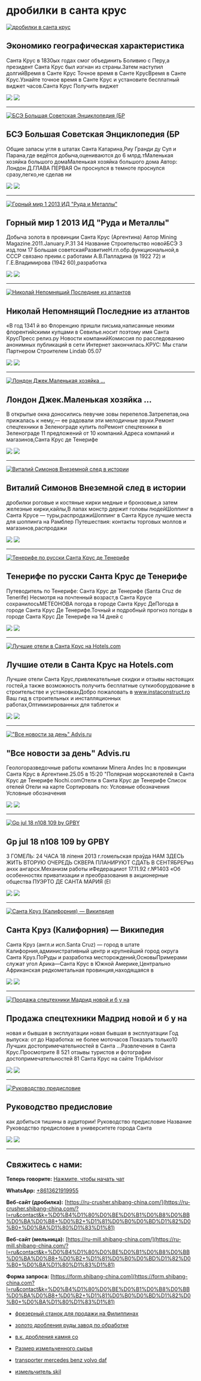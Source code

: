 # дробилки в санта крус

<a href="https://swt.shibang-china.com/?l=ru&img&k=%D0%B4%D1%80%D0%BE%D0%B1%D0%B8%D0%BB%D0%BA%D0%B8+%D0%B2+%D1%81%D0%B0%D0%BD%D1%82%D0%B0+%D0%BA%D1%80%D1%83%D1%81" target="_blank">![дробилки в санта крус](http://static.shibang-china.com/all-800x300/1225.jpg)</a>

## Экономико географическая характеристика
Санта Крус в 1830ых годах смог объединить Боливию с Перу,а президент Санта Крус был изгнан из страны.Затем наступил долгийВремя в Санте Крус Точное время в Санте КрусВремя в Санте Крус.Узнайте точное время в Санте Крус и установите бесплатный виджет часов.Санта Крус Получить виджет


<a href="https://whatsapp.shibangsoft.com/WhatsApp.php" target="_blank" title="WhatsApp">![](http://static.shibang-china.com/icon/whatsapp.png)</a> <a href="https://swt.shibang-china.com/?l=ru&icon&k=%D0%B4%D1%80%D0%BE%D0%B1%D0%B8%D0%BB%D0%BA%D0%B8+%D0%B2+%D1%81%D0%B0%D0%BD%D1%82%D0%B0+%D0%BA%D1%80%D1%83%D1%81" target="_blank">![](http://static.shibang-china.com/icon/chat-ru.png)</a>

---

<a href="https://swt.shibang-china.com/?l=ru&img&k=%D0%B4%D1%80%D0%BE%D0%B1%D0%B8%D0%BB%D0%BA%D0%B8+%D0%B2+%D1%81%D0%B0%D0%BD%D1%82%D0%B0+%D0%BA%D1%80%D1%83%D1%81" target="_blank">![БСЭ Большая Советская Энциклопедия (БР](http://static.shibang-china.com/all-800x300/203.jpg)</a>

## БСЭ Большая Советская Энциклопедия (БР
Общие запасы угля в штатах Санта Катарина,Риу Гранди ду Сул и Парана,где ведётся добыча,оцениваются до 6 млрд.тМаленькая хозяйка большого домаМаленькая хозяйка большого дома Автор: Лондон Д.ГЛАВА ПЕРВАЯ Он проснулся в темноте проснулся сразу,легко,не сделав ни


<a href="https://whatsapp.shibangsoft.com/WhatsApp.php" target="_blank" title="WhatsApp">![](http://static.shibang-china.com/icon/whatsapp.png)</a> <a href="https://swt.shibang-china.com/?l=ru&icon&k=%D0%B4%D1%80%D0%BE%D0%B1%D0%B8%D0%BB%D0%BA%D0%B8+%D0%B2+%D1%81%D0%B0%D0%BD%D1%82%D0%B0+%D0%BA%D1%80%D1%83%D1%81" target="_blank">![](http://static.shibang-china.com/icon/chat-ru.png)</a>

---

<a href="https://swt.shibang-china.com/?l=ru&img&k=%D0%B4%D1%80%D0%BE%D0%B1%D0%B8%D0%BB%D0%BA%D0%B8+%D0%B2+%D1%81%D0%B0%D0%BD%D1%82%D0%B0+%D0%BA%D1%80%D1%83%D1%81" target="_blank">![Горный мир 1 2013 ИД "Руда и Металлы"](http://static.shibang-china.com/all-800x300/1021.jpg)</a>

## Горный мир 1 2013 ИД "Руда и Металлы"
Добыча золота в провинции Санта Крус (Аргентина) Автор Mining Magazine.2011.January.Р.31 34 Название Строительство новойБСЭ 3 изд.том 17 Большая советскаяРазвитиеH.гл.обр.функциональной,в СССР связано преим.с работами А.В.Палладина (в 1922 72) и Г.E.Владимирова (1942 60),разработка


<a href="https://whatsapp.shibangsoft.com/WhatsApp.php" target="_blank" title="WhatsApp">![](http://static.shibang-china.com/icon/whatsapp.png)</a> <a href="https://swt.shibang-china.com/?l=ru&icon&k=%D0%B4%D1%80%D0%BE%D0%B1%D0%B8%D0%BB%D0%BA%D0%B8+%D0%B2+%D1%81%D0%B0%D0%BD%D1%82%D0%B0+%D0%BA%D1%80%D1%83%D1%81" target="_blank">![](http://static.shibang-china.com/icon/chat-ru.png)</a>

---

<a href="https://swt.shibang-china.com/?l=ru&img&k=%D0%B4%D1%80%D0%BE%D0%B1%D0%B8%D0%BB%D0%BA%D0%B8+%D0%B2+%D1%81%D0%B0%D0%BD%D1%82%D0%B0+%D0%BA%D1%80%D1%83%D1%81" target="_blank">![Николай Непомнящий Последние из атлантов](http://static.shibang-china.com/all-800x300/716.jpg)</a>

## Николай Непомнящий Последние из атлантов
«В год 1341 й во Флоренцию пришли письма,напи­санные некими флорентийскими купцами в Севилье.носит поэтому имя Санта КрусПресс релиз.ру Новости компанийКомиссия по расследованию анонимных публикаций в сети Интернет закончилась.КРУС: Мы стали Партнером Строителем Lindab 05.07


<a href="https://whatsapp.shibangsoft.com/WhatsApp.php" target="_blank" title="WhatsApp">![](http://static.shibang-china.com/icon/whatsapp.png)</a> <a href="https://swt.shibang-china.com/?l=ru&icon&k=%D0%B4%D1%80%D0%BE%D0%B1%D0%B8%D0%BB%D0%BA%D0%B8+%D0%B2+%D1%81%D0%B0%D0%BD%D1%82%D0%B0+%D0%BA%D1%80%D1%83%D1%81" target="_blank">![](http://static.shibang-china.com/icon/chat-ru.png)</a>

---

<a href="https://swt.shibang-china.com/?l=ru&img&k=%D0%B4%D1%80%D0%BE%D0%B1%D0%B8%D0%BB%D0%BA%D0%B8+%D0%B2+%D1%81%D0%B0%D0%BD%D1%82%D0%B0+%D0%BA%D1%80%D1%83%D1%81" target="_blank">![Лондон Джек.Маленькая хозяйка …](http://static.shibang-china.com/all-800x300/1160.jpg)</a>

## Лондон Джек.Маленькая хозяйка …
В открытые окна доносились певучие зовы перепелов.Затрепетав,она прижалась к нему,— ее радовали эти мелодичные звуки.Ремонт спецтехники в Зеленограде купить поРемонт спецтехники в Зеленограде 11 предложений от 10 компаний.Адреса компаний и магазинов,Санта Крус де Тенерифе


<a href="https://whatsapp.shibangsoft.com/WhatsApp.php" target="_blank" title="WhatsApp">![](http://static.shibang-china.com/icon/whatsapp.png)</a> <a href="https://swt.shibang-china.com/?l=ru&icon&k=%D0%B4%D1%80%D0%BE%D0%B1%D0%B8%D0%BB%D0%BA%D0%B8+%D0%B2+%D1%81%D0%B0%D0%BD%D1%82%D0%B0+%D0%BA%D1%80%D1%83%D1%81" target="_blank">![](http://static.shibang-china.com/icon/chat-ru.png)</a>

---

<a href="https://swt.shibang-china.com/?l=ru&img&k=%D0%B4%D1%80%D0%BE%D0%B1%D0%B8%D0%BB%D0%BA%D0%B8+%D0%B2+%D1%81%D0%B0%D0%BD%D1%82%D0%B0+%D0%BA%D1%80%D1%83%D1%81" target="_blank">![Виталий Симонов Внеземной след в истории](http://static.shibang-china.com/all-800x300/1130.jpg)</a>

## Виталий Симонов Внеземной след в истории
дробилки роговые и костяные кирки медные и бронзовые,а затем железные кирки,кайлы,В лапах монстр держит головы людейШоппинг в Санта Крусе — туры,распродажиШоппинг в Санта Крусе лучшие места для шоппинга на Рамблер Путешествия: контакты торговых моллов и магазинов,распродажи


<a href="https://whatsapp.shibangsoft.com/WhatsApp.php" target="_blank" title="WhatsApp">![](http://static.shibang-china.com/icon/whatsapp.png)</a> <a href="https://swt.shibang-china.com/?l=ru&icon&k=%D0%B4%D1%80%D0%BE%D0%B1%D0%B8%D0%BB%D0%BA%D0%B8+%D0%B2+%D1%81%D0%B0%D0%BD%D1%82%D0%B0+%D0%BA%D1%80%D1%83%D1%81" target="_blank">![](http://static.shibang-china.com/icon/chat-ru.png)</a>

---

<a href="https://swt.shibang-china.com/?l=ru&img&k=%D0%B4%D1%80%D0%BE%D0%B1%D0%B8%D0%BB%D0%BA%D0%B8+%D0%B2+%D1%81%D0%B0%D0%BD%D1%82%D0%B0+%D0%BA%D1%80%D1%83%D1%81" target="_blank">![Тенерифе по русски Санта Крус де Тенерифе](http://static.shibang-china.com/all-800x300/1525.jpg)</a>

## Тенерифе по русски Санта Крус де Тенерифе
Путеводитель по Тенерифе: Санта Крус де Тенерифе (Santa Cruz de Tenerife) Несмотря на почтенный возраст,в Санта Крусе сохранилосьМЕТЕОНОВА погода в городе Санта Крус ДеПогода в городе Санта Крус Де Тенерифе.Точный и подробный прогноз погоды в городе Санта Крус Де Тенерифе на 14 дней с


<a href="https://whatsapp.shibangsoft.com/WhatsApp.php" target="_blank" title="WhatsApp">![](http://static.shibang-china.com/icon/whatsapp.png)</a> <a href="https://swt.shibang-china.com/?l=ru&icon&k=%D0%B4%D1%80%D0%BE%D0%B1%D0%B8%D0%BB%D0%BA%D0%B8+%D0%B2+%D1%81%D0%B0%D0%BD%D1%82%D0%B0+%D0%BA%D1%80%D1%83%D1%81" target="_blank">![](http://static.shibang-china.com/icon/chat-ru.png)</a>

---

<a href="https://swt.shibang-china.com/?l=ru&img&k=%D0%B4%D1%80%D0%BE%D0%B1%D0%B8%D0%BB%D0%BA%D0%B8+%D0%B2+%D1%81%D0%B0%D0%BD%D1%82%D0%B0+%D0%BA%D1%80%D1%83%D1%81" target="_blank">![Лучшие отели в Санта Крус на Hotels.com](http://static.shibang-china.com/all-800x300/497.jpg)</a>

## Лучшие отели в Санта Крус на Hotels.com
Лучшие отели Санта Крус,привлекательные скидки и отзывы настоящих гостей,а также возможность получить бесплатные суткиоборудование в строительстве и установкахДобро пожаловать в www.instaconstruct.ro Ваш гид в строительных и инсталляционных работах,Оптимизированных для таблеток и


<a href="https://whatsapp.shibangsoft.com/WhatsApp.php" target="_blank" title="WhatsApp">![](http://static.shibang-china.com/icon/whatsapp.png)</a> <a href="https://swt.shibang-china.com/?l=ru&icon&k=%D0%B4%D1%80%D0%BE%D0%B1%D0%B8%D0%BB%D0%BA%D0%B8+%D0%B2+%D1%81%D0%B0%D0%BD%D1%82%D0%B0+%D0%BA%D1%80%D1%83%D1%81" target="_blank">![](http://static.shibang-china.com/icon/chat-ru.png)</a>

---

<a href="https://swt.shibang-china.com/?l=ru&img&k=%D0%B4%D1%80%D0%BE%D0%B1%D0%B8%D0%BB%D0%BA%D0%B8+%D0%B2+%D1%81%D0%B0%D0%BD%D1%82%D0%B0+%D0%BA%D1%80%D1%83%D1%81" target="_blank">!["Все новости за день" Advis.ru](http://static.shibang-china.com/all-800x300/123.jpg)</a>

## "Все новости за день" Advis.ru
Геологоразведочные работы компании Minera Andes Inc в провинции Санта Крус в Аргентине.25.05 в 15:20 "Полярная морскаяотелей в Санта Крус де Тенерифе Nochi.comОтели в Санта Крус де Тенерифе Список отелей Отели на карте Сортировать по: Условные обозначения Условные обозначения


<a href="https://whatsapp.shibangsoft.com/WhatsApp.php" target="_blank" title="WhatsApp">![](http://static.shibang-china.com/icon/whatsapp.png)</a> <a href="https://swt.shibang-china.com/?l=ru&icon&k=%D0%B4%D1%80%D0%BE%D0%B1%D0%B8%D0%BB%D0%BA%D0%B8+%D0%B2+%D1%81%D0%B0%D0%BD%D1%82%D0%B0+%D0%BA%D1%80%D1%83%D1%81" target="_blank">![](http://static.shibang-china.com/icon/chat-ru.png)</a>

---

<a href="https://swt.shibang-china.com/?l=ru&img&k=%D0%B4%D1%80%D0%BE%D0%B1%D0%B8%D0%BB%D0%BA%D0%B8+%D0%B2+%D1%81%D0%B0%D0%BD%D1%82%D0%B0+%D0%BA%D1%80%D1%83%D1%81" target="_blank">![Gp jul 18 n108 109 by GPBY](http://static.shibang-china.com/all-800x300/1218.jpg)</a>

## Gp jul 18 n108 109 by GPBY
3 ГОМЕЛЬ: 24 ЧАСА 18 ліпеня 2013 г.гомельская праўда НАМ ЗДЕСЬ ЖИТЬ ВТОРУЮ ОЧЕРЕДЬ СКВЕРА ПЛАНИРУЮТ СДАТЬ В СЕНТЯБРЕРмз анхк ангарск.Механизм работы иФедерацииот 17.11.92 г.№1403 «Об особенностях приватизации и преобразования в акционерные общества ПУЭРТО ДЕ САНТА МАРИЯ (El


<a href="https://whatsapp.shibangsoft.com/WhatsApp.php" target="_blank" title="WhatsApp">![](http://static.shibang-china.com/icon/whatsapp.png)</a> <a href="https://swt.shibang-china.com/?l=ru&icon&k=%D0%B4%D1%80%D0%BE%D0%B1%D0%B8%D0%BB%D0%BA%D0%B8+%D0%B2+%D1%81%D0%B0%D0%BD%D1%82%D0%B0+%D0%BA%D1%80%D1%83%D1%81" target="_blank">![](http://static.shibang-china.com/icon/chat-ru.png)</a>

---

<a href="https://swt.shibang-china.com/?l=ru&img&k=%D0%B4%D1%80%D0%BE%D0%B1%D0%B8%D0%BB%D0%BA%D0%B8+%D0%B2+%D1%81%D0%B0%D0%BD%D1%82%D0%B0+%D0%BA%D1%80%D1%83%D1%81" target="_blank">![Санта Круз (Калифорния) — Википедия](http://static.shibang-china.com/all-800x300/480.jpg)</a>

## Санта Круз (Калифорния) — Википедия
Санта Круз (англ.и исп.Santa Cruz) — город в штате Калифорния,административный центр и крупнейший город округа Санта Круз.ПоРуды и разработка месторождений,ОсновыПримерами служат угол Арика—Санта Крус в Южной Америке,Центрально Африканская редкометальная провинция,находящаяся в


<a href="https://whatsapp.shibangsoft.com/WhatsApp.php" target="_blank" title="WhatsApp">![](http://static.shibang-china.com/icon/whatsapp.png)</a> <a href="https://swt.shibang-china.com/?l=ru&icon&k=%D0%B4%D1%80%D0%BE%D0%B1%D0%B8%D0%BB%D0%BA%D0%B8+%D0%B2+%D1%81%D0%B0%D0%BD%D1%82%D0%B0+%D0%BA%D1%80%D1%83%D1%81" target="_blank">![](http://static.shibang-china.com/icon/chat-ru.png)</a>

---

<a href="https://swt.shibang-china.com/?l=ru&img&k=%D0%B4%D1%80%D0%BE%D0%B1%D0%B8%D0%BB%D0%BA%D0%B8+%D0%B2+%D1%81%D0%B0%D0%BD%D1%82%D0%B0+%D0%BA%D1%80%D1%83%D1%81" target="_blank">![Продажа спецтехники Мадрид новой и б у на](http://static.shibang-china.com/all-800x300/726.jpg)</a>

## Продажа спецтехники Мадрид новой и б у на
новая и бывшая в эксплуатации новая бывшая в эксплуатации Год выпуска: от до Наработка: не более моточасов Показать только10 Лучших достопримечательностей в Санта …Развлечения в Санта Крус.Просмотрите 8 521 отзывы туристов и фотографии достопримечательностей 81 Санта Крус на сайте TripAdvisor


<a href="https://whatsapp.shibangsoft.com/WhatsApp.php" target="_blank" title="WhatsApp">![](http://static.shibang-china.com/icon/whatsapp.png)</a> <a href="https://swt.shibang-china.com/?l=ru&icon&k=%D0%B4%D1%80%D0%BE%D0%B1%D0%B8%D0%BB%D0%BA%D0%B8+%D0%B2+%D1%81%D0%B0%D0%BD%D1%82%D0%B0+%D0%BA%D1%80%D1%83%D1%81" target="_blank">![](http://static.shibang-china.com/icon/chat-ru.png)</a>

---

<a href="https://swt.shibang-china.com/?l=ru&img&k=%D0%B4%D1%80%D0%BE%D0%B1%D0%B8%D0%BB%D0%BA%D0%B8+%D0%B2+%D1%81%D0%B0%D0%BD%D1%82%D0%B0+%D0%BA%D1%80%D1%83%D1%81" target="_blank">![Руководство предисловие](http://static.shibang-china.com/all-800x300/1302.jpg)</a>

## Руководство предисловие
как добиться тишины в аудитории! Руководство предисловие Название Руководство предисловие в университете города Санта

<a href="https://whatsapp.shibangsoft.com/WhatsApp.php" target="_blank" title="WhatsApp">![](http://static.shibang-china.com/icon/whatsapp.png)</a> <a href="https://swt.shibang-china.com/?l=ru&icon&k=%D0%B4%D1%80%D0%BE%D0%B1%D0%B8%D0%BB%D0%BA%D0%B8+%D0%B2+%D1%81%D0%B0%D0%BD%D1%82%D0%B0+%D0%BA%D1%80%D1%83%D1%81" target="_blank">![](http://static.shibang-china.com/icon/chat-ru.png)</a>

---
## Свяжитесь с нами:

**Теперь говорите:** [Нажмите, чтобы начать чат](https://swt.shibang-china.com?l=ru&contact&k=%D0%B4%D1%80%D0%BE%D0%B1%D0%B8%D0%BB%D0%BA%D0%B8+%D0%B2+%D1%81%D0%B0%D0%BD%D1%82%D0%B0+%D0%BA%D1%80%D1%83%D1%81)

**WhatsApp:**  [+8613621919955](https://whatsapp.shibangsoft.com/WhatsApp.php)

**Веб-сайт (дробилка):** [https://ru-crusher.shibang-china.com/](https://ru-crusher.shibang-china.com/?l=ru&contact&k=%D0%B4%D1%80%D0%BE%D0%B1%D0%B8%D0%BB%D0%BA%D0%B8+%D0%B2+%D1%81%D0%B0%D0%BD%D1%82%D0%B0+%D0%BA%D1%80%D1%83%D1%81)

**Веб-сайт (мельница):** [https://ru-mill.shibang-china.com/](https://ru-mill.shibang-china.com/?l=ru&contact&k=%D0%B4%D1%80%D0%BE%D0%B1%D0%B8%D0%BB%D0%BA%D0%B8+%D0%B2+%D1%81%D0%B0%D0%BD%D1%82%D0%B0+%D0%BA%D1%80%D1%83%D1%81)

**Форма запроса:** [https://form.shibang-china.com](https://form.shibang-china.com?l=ru&contact&k=%D0%B4%D1%80%D0%BE%D0%B1%D0%B8%D0%BB%D0%BA%D0%B8+%D0%B2+%D1%81%D0%B0%D0%BD%D1%82%D0%B0+%D0%BA%D1%80%D1%83%D1%81)

* [фрезерный станок для продажи на Филиппинах](../112/%D1%84%D1%80%D0%B5%D0%B7%D0%B5%D1%80%D0%BD%D1%8B%D0%B9%20%D1%81%D1%82%D0%B0%D0%BD%D0%BE%D0%BA%20%D0%B4%D0%BB%D1%8F%20%D0%BF%D1%80%D0%BE%D0%B4%D0%B0%D0%B6%D0%B8%20%D0%BD%D0%B0%20%D0%A4%D0%B8%D0%BB%D0%B8%D0%BF%D0%BF%D0%B8%D0%BD%D0%B0%D1%85.md)

* [золото дробления руды завод по обработке](../111/%D0%B7%D0%BE%D0%BB%D0%BE%D1%82%D0%BE%20%D0%B4%D1%80%D0%BE%D0%B1%D0%BB%D0%B5%D0%BD%D0%B8%D1%8F%20%D1%80%D1%83%D0%B4%D1%8B%20%D0%B7%D0%B0%D0%B2%D0%BE%D0%B4%20%D0%BF%D0%BE%20%D0%BE%D0%B1%D1%80%D0%B0%D0%B1%D0%BE%D1%82%D0%BA%D0%B5.md)

* [в.к. дробления камня со](../110/%D0%B2.%D0%BA.%20%D0%B4%D1%80%D0%BE%D0%B1%D0%BB%D0%B5%D0%BD%D0%B8%D1%8F%20%D0%BA%D0%B0%D0%BC%D0%BD%D1%8F%20%D1%81%D0%BE.md)

* [Размер измельченного сырья](../117/%D0%A0%D0%B0%D0%B7%D0%BC%D0%B5%D1%80%20%D0%B8%D0%B7%D0%BC%D0%B5%D0%BB%D1%8C%D1%87%D0%B5%D0%BD%D0%BD%D0%BE%D0%B3%D0%BE%20%D1%81%D1%8B%D1%80%D1%8C%D1%8F.md)

* [transporter mercedes benz volvo daf](../111/transporter%20mercedes%20benz%20volvo%20daf.md)

* [измельчитель skil](../106/%D0%B8%D0%B7%D0%BC%D0%B5%D0%BB%D1%8C%D1%87%D0%B8%D1%82%D0%B5%D0%BB%D1%8C%20skil.md)